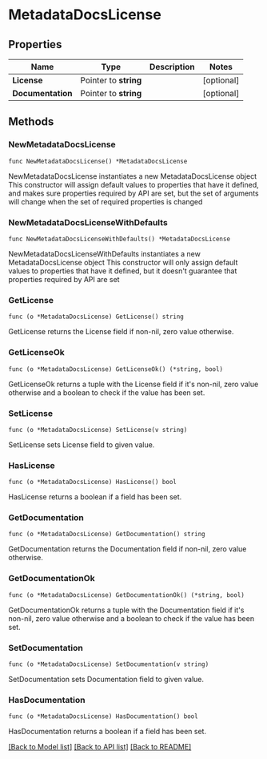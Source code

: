 # MetadataDocsLicense

## Properties

Name | Type | Description | Notes
------------ | ------------- | ------------- | -------------
**License** | Pointer to **string** |  | [optional] 
**Documentation** | Pointer to **string** |  | [optional] 

## Methods

### NewMetadataDocsLicense

`func NewMetadataDocsLicense() *MetadataDocsLicense`

NewMetadataDocsLicense instantiates a new MetadataDocsLicense object
This constructor will assign default values to properties that have it defined,
and makes sure properties required by API are set, but the set of arguments
will change when the set of required properties is changed

### NewMetadataDocsLicenseWithDefaults

`func NewMetadataDocsLicenseWithDefaults() *MetadataDocsLicense`

NewMetadataDocsLicenseWithDefaults instantiates a new MetadataDocsLicense object
This constructor will only assign default values to properties that have it defined,
but it doesn't guarantee that properties required by API are set

### GetLicense

`func (o *MetadataDocsLicense) GetLicense() string`

GetLicense returns the License field if non-nil, zero value otherwise.

### GetLicenseOk

`func (o *MetadataDocsLicense) GetLicenseOk() (*string, bool)`

GetLicenseOk returns a tuple with the License field if it's non-nil, zero value otherwise
and a boolean to check if the value has been set.

### SetLicense

`func (o *MetadataDocsLicense) SetLicense(v string)`

SetLicense sets License field to given value.

### HasLicense

`func (o *MetadataDocsLicense) HasLicense() bool`

HasLicense returns a boolean if a field has been set.

### GetDocumentation

`func (o *MetadataDocsLicense) GetDocumentation() string`

GetDocumentation returns the Documentation field if non-nil, zero value otherwise.

### GetDocumentationOk

`func (o *MetadataDocsLicense) GetDocumentationOk() (*string, bool)`

GetDocumentationOk returns a tuple with the Documentation field if it's non-nil, zero value otherwise
and a boolean to check if the value has been set.

### SetDocumentation

`func (o *MetadataDocsLicense) SetDocumentation(v string)`

SetDocumentation sets Documentation field to given value.

### HasDocumentation

`func (o *MetadataDocsLicense) HasDocumentation() bool`

HasDocumentation returns a boolean if a field has been set.


[[Back to Model list]](../README.md#documentation-for-models) [[Back to API list]](../README.md#documentation-for-api-endpoints) [[Back to README]](../README.md)


